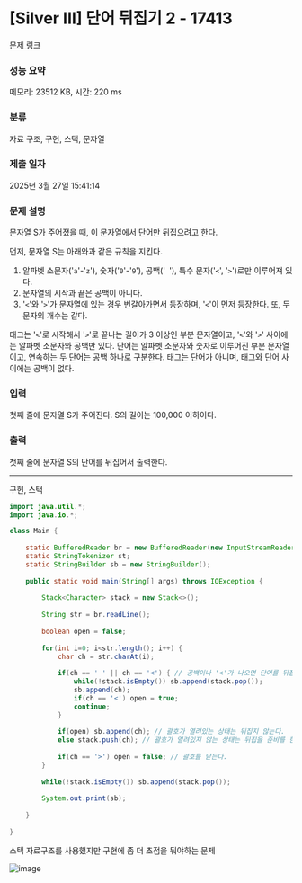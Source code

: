 # [Silver III] 단어 뒤집기 2 - 17413 

[문제 링크](https://www.acmicpc.net/problem/17413) 

### 성능 요약

메모리: 23512 KB, 시간: 220 ms

### 분류

자료 구조, 구현, 스택, 문자열

### 제출 일자

2025년 3월 27일 15:41:14

### 문제 설명

<p>문자열 S가 주어졌을 때, 이 문자열에서 단어만 뒤집으려고 한다.</p>

<p>먼저, 문자열 S는 아래와과 같은 규칙을 지킨다.</p>

<ol>
	<li>알파벳 소문자('<code>a</code>'-'<code>z</code>'), 숫자('<code>0</code>'-'<code>9</code>'), 공백('<code> </code>'), 특수 문자('<code><</code>', '<code>></code>')로만 이루어져 있다.</li>
	<li>문자열의 시작과 끝은 공백이 아니다.</li>
	<li>'<code><</code>'와 '<code>></code>'가 문자열에 있는 경우 번갈아가면서 등장하며, '<code><</code>'이 먼저 등장한다. 또, 두 문자의 개수는 같다.</li>
</ol>

<p>태그는 '<code><</code>'로 시작해서 '<code>></code>'로 끝나는 길이가 3 이상인 부분 문자열이고, '<code><</code>'와 '<code>></code>' 사이에는 알파벳 소문자와 공백만 있다. 단어는 알파벳 소문자와 숫자로 이루어진 부분 문자열이고, 연속하는 두 단어는 공백 하나로 구분한다. 태그는 단어가 아니며, 태그와 단어 사이에는 공백이 없다.</p>

### 입력 

 <p>첫째 줄에 문자열 S가 주어진다. S의 길이는 100,000 이하이다.</p>

### 출력 

 <p>첫째 줄에 문자열 S의 단어를 뒤집어서 출력한다.</p>

---

구현, 스택

```java
import java.util.*;
import java.io.*;

class Main {
    
    static BufferedReader br = new BufferedReader(new InputStreamReader(System.in));
    static StringTokenizer st;
    static StringBuilder sb = new StringBuilder();
    
    public static void main(String[] args) throws IOException {
        
        Stack<Character> stack = new Stack<>();
        
        String str = br.readLine();
        
        boolean open = false;
        
        for(int i=0; i<str.length(); i++) {
            char ch = str.charAt(i);
            
            if(ch == ' ' || ch == '<') { // 공백이나 '<'가 나오면 단어를 뒤집어준다.
                while(!stack.isEmpty()) sb.append(stack.pop());
                sb.append(ch);
                if(ch == '<') open = true; 
                continue;
            }
            
            if(open) sb.append(ch); // 괄호가 열려있는 상태는 뒤집지 않는다.
            else stack.push(ch); // 괄호가 열려있지 않는 상태는 뒤집을 준비를 한다. 
            
            if(ch == '>') open = false; // 괄호를 닫는다.
        }
        
        while(!stack.isEmpty()) sb.append(stack.pop());
        
        System.out.print(sb);
        
    }
    
}


```

스택 자료구조를 사용했지만 구현에 좀 더 초점을 둬야하는 문제

![image](https://github.com/user-attachments/assets/19b3211e-1494-4f78-83b5-6331824742f1)
